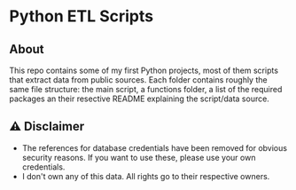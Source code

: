 # Python ETL Scripts
## About

This repo contains some of my first Python projects, most of them scripts that extract data from public sources.
Each folder contains roughly the same file structure: the main script,  a functions folder, a list of  the required packages an their resective README explaining the script/data source.

## ⚠ Disclaimer 

- The references for database credentials have been removed for obvious security reasons. If you want to use these, please use your own credentials.
- I don't own any of this data. All rights go to their respective owners.



